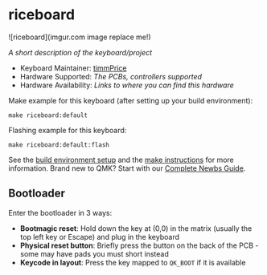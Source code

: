# riceboard

![riceboard](imgur.com image replace me!)

*A short description of the keyboard/project*

* Keyboard Maintainer: [timmPrice](https://github.com/timmPrice)
* Hardware Supported: *The PCBs, controllers supported*
* Hardware Availability: *Links to where you can find this hardware*

Make example for this keyboard (after setting up your build environment):

    make riceboard:default

Flashing example for this keyboard:

    make riceboard:default:flash

See the [build environment setup](https://docs.qmk.fm/#/getting_started_build_tools) and the [make instructions](https://docs.qmk.fm/#/getting_started_make_guide) for more information. Brand new to QMK? Start with our [Complete Newbs Guide](https://docs.qmk.fm/#/newbs).

## Bootloader

Enter the bootloader in 3 ways:

* **Bootmagic reset**: Hold down the key at (0,0) in the matrix (usually the top left key or Escape) and plug in the keyboard
* **Physical reset button**: Briefly press the button on the back of the PCB - some may have pads you must short instead
* **Keycode in layout**: Press the key mapped to `QK_BOOT` if it is available
